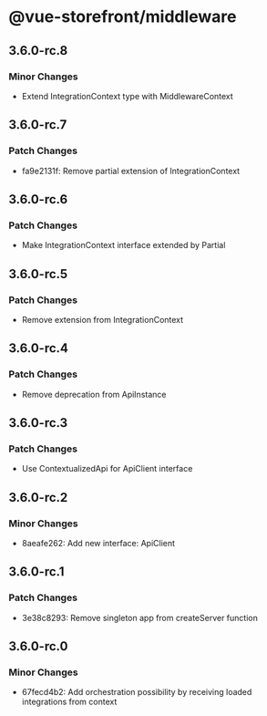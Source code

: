 # @vue-storefront/middleware

## 3.6.0-rc.8

### Minor Changes

- Extend IntegrationContext type with MiddlewareContext

## 3.6.0-rc.7

### Patch Changes

- fa9e2131f: Remove partial extension of IntegrationContext

## 3.6.0-rc.6

### Patch Changes

- Make IntegrationContext interface extended by Partial<MiddlewareContext>

## 3.6.0-rc.5

### Patch Changes

- Remove extension from IntegrationContext

## 3.6.0-rc.4

### Patch Changes

- Remove deprecation from ApiInstance

## 3.6.0-rc.3

### Patch Changes

- Use ContextualizedApi for ApiClient interface

## 3.6.0-rc.2

### Minor Changes

- 8aeafe262: Add new interface: ApiClient

## 3.6.0-rc.1

### Patch Changes

- 3e38c8293: Remove singleton app from createServer function

## 3.6.0-rc.0

### Minor Changes

- 67fecd4b2: Add orchestration possibility by receiving loaded integrations from context

